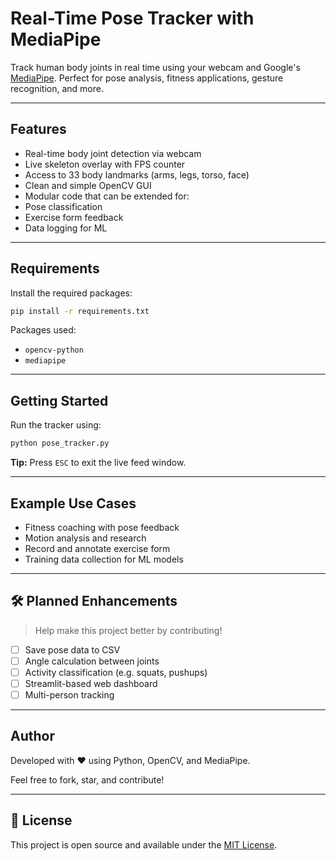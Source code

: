 #  Real-Time Pose Tracker with MediaPipe

Track human body joints in real time using your webcam and Google's [MediaPipe](https://google.github.io/mediapipe/solutions/pose). Perfect for pose analysis, fitness applications, gesture recognition, and more.

---

##  Features

-  Real-time body joint detection via webcam
-  Live skeleton overlay with FPS counter
-  Access to 33 body landmarks (arms, legs, torso, face)
-  Clean and simple OpenCV GUI
-  Modular code that can be extended for:
  - Pose classification
  - Exercise form feedback
  - Data logging for ML

---

##  Requirements

Install the required packages:

```bash
pip install -r requirements.txt
```

Packages used:
- `opencv-python`
- `mediapipe`

---

##  Getting Started

Run the tracker using:

```bash
python pose_tracker.py
```

 **Tip:** Press `ESC` to exit the live feed window.

---

##  Example Use Cases

-  Fitness coaching with pose feedback
-  Motion analysis and research
-  Record and annotate exercise form
-  Training data collection for ML models

---

## 🛠 Planned Enhancements

> Help make this project better by contributing!

- [ ] Save pose data to CSV
- [ ] Angle calculation between joints
- [ ] Activity classification (e.g. squats, pushups)
- [ ] Streamlit-based web dashboard
- [ ] Multi-person tracking

---

##  Author

Developed with ❤️ using Python, OpenCV, and MediaPipe.

Feel free to fork, star, and contribute!

---

## 📜 License

This project is open source and available under the [MIT License](LICENSE).
